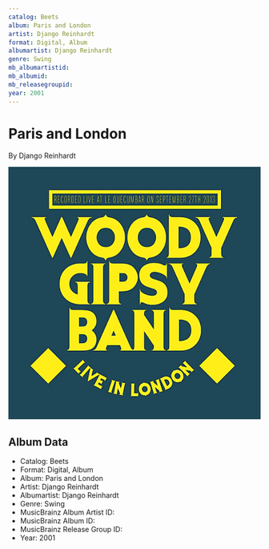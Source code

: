 ```yaml
---
catalog: Beets
album: Paris and London
artist: Django Reinhardt
format: Digital, Album
albumartist: Django Reinhardt
genre: Swing
mb_albumartistid: 
mb_albumid: 
mb_releasegroupid: 
year: 2001
---
```


# Paris and London

By Django Reinhardt

![](../../assets/beetscovers/Django_Reinhardt-Paris_and_London_2_3_4.jpg)

## Album Data

- Catalog: Beets
- Format: Digital, Album
- Album: Paris and London
- Artist: Django Reinhardt
- Albumartist: Django Reinhardt
- Genre: Swing
- MusicBrainz Album Artist ID: 
- MusicBrainz Album ID: 
- MusicBrainz Release Group ID: 
- Year: 2001

